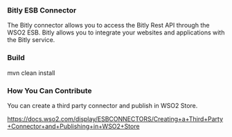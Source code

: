 ### Bitly ESB Connector

The Bitly connector allows you to access the Bitly Rest API  through the WSO2 ESB.
Bitly allows you to integrate your websites and applications with the Bitly service.

### Build

mvn clean install

### How You Can Contribute
You can create a third party connector and publish in WSO2 Store.

https://docs.wso2.com/display/ESBCONNECTORS/Creating+a+Third+Party+Connector+and+Publishing+in+WSO2+Store
